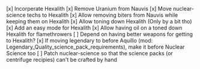 [x] Incorperate Hexalith
[x] Remove Uranium from Nauvis
[x] Move nuclear-science techs to Hexalith
[x] Allow removing biters from Nauvis while keeping them on Hexalith
[x] Allow toning down Hexalith (Only by a bit tho)
[x] Add an easy mode for Hexalith
[x] Allow having oil on a toned down Hexalith for flamethrowers
[ ] Depend on having better weapons for getting to Hexalith?
[x] If moving legendary to before Aquillo (mod: Legendary_Quality_science_pack_requirements), make it before Nuclear Science too
[ ] Patch nuclear-science so that the science packs (or centrifuge recipies) can't be crafted by hand